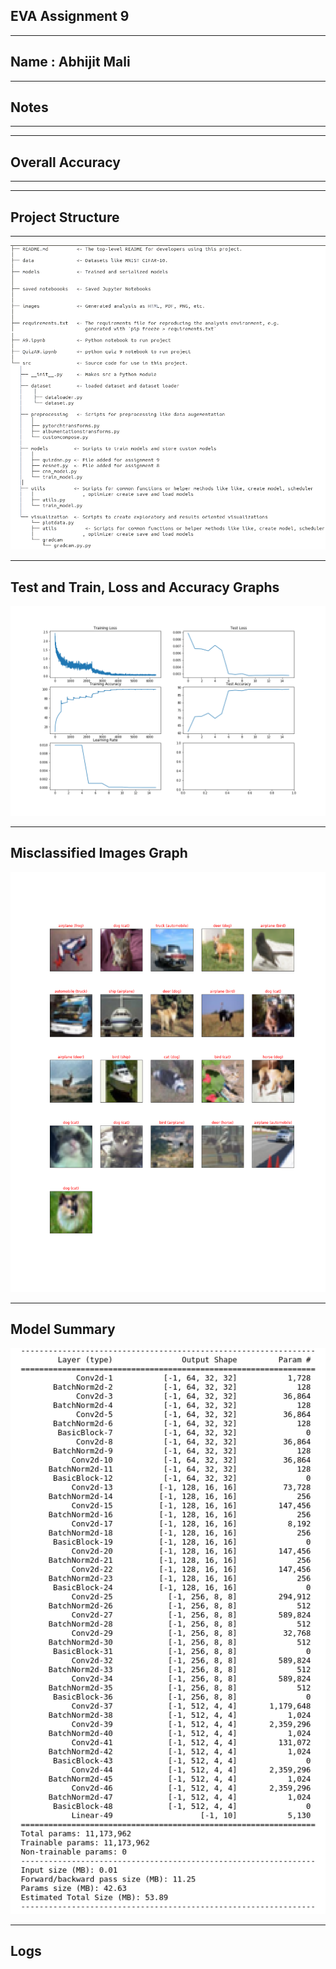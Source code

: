 ## EVA Assignment 9
----------------------
## Name : Abhijit Mali
----------------------
## Notes
---------------------------------------------------------------------------------------------------------------------------

---------------------------------------------------------------------------------------------------------------------------
## Overall Accuracy
--------------------



---------------------------------------------------------------------------------------------------------------------------
## Project Structure
--------------------

![Project Structure](https://github.com/csharpshooter/EVA/blob/master/A9/images/projectstructure.png)

---------------------------------------------------------------------------------------------------------------------------
## Test and Train, Loss and Accuracy Graphs

![Graphs](https://github.com/csharpshooter/EVA/blob/master/A9/images/traintestgraphs.png)

---------------------------------------------------------------------------------------------------------------------------
## Misclassified Images Graph

![Misclassified](https://github.com/csharpshooter/EVA/blob/master/A9/images/missclassifiedimages.png)

---------------------------------------------------------------------------------------------------------------------------
## Model Summary

![ModelSummary](https://github.com/csharpshooter/EVA/blob/master/A9/images/modelsummary.png)

---------------------------------------------------------------------------------------------------------------------------
## Logs

